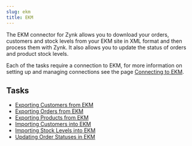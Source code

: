 ```yaml
---
slug: ekm
title: EKM
---
```

The EKM connector for Zynk allows you to download your orders, customers and stock levels from your EKM site in XML format and then process them with Zynk. It also allows you to update the status of orders and product stock levels.

Each of the tasks require a connection to EKM, for more information on setting up and managing connections see the page [Connecting to EKM](connecting-to-ekm).

## Tasks

 * [Exporting Customers from EKM](exporting-customers-from-ekm)
 * [Exporting Orders from EKM](exporting-orders-from-ekm)
 * [Exporting Products from EKM](exporting-products-from-ekm)
 * [Importing Customers into EKM](importing-customers-into-ekm)
 * [Importing Stock Levels into EKM](importing-stock-levels-into-ekm)
 * [Updating Order Statuses in EKM](updating-order-statuses-in-ekm)